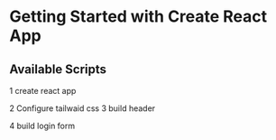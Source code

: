 # Getting Started with Create React App

## Available Scripts

1 create react app

2 Configure tailwaid css
 3 build header

 4 build login form


